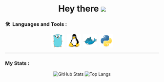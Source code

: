 <p align="center"><img src="https://komarev.com/ghpvc/?username=Ivan-Yagilev&style=flat-square&color=blue" alt="" width="150"></p>
<h1 align="center">Hey there <img src="https://media.giphy.com/media/hvRJCLFzcasrR4ia7z/giphy.gif" width="40"></h1>

### 🛠 &nbsp;Languages and Tools :

<p align="center">
  <img src="https://github.com/devicons/devicon/blob/master/icons/go/go-original.svg" title="Go" alt="Go" width="45" height="45"/>&nbsp;
  <img src="https://github.com/devicons/devicon/blob/master/icons/linux/linux-original.svg" title="Linux" alt="Linux" width="45" height="45"/>&nbsp;
  <img src="https://github.com/devicons/devicon/blob/master/icons/docker/docker-original.svg" title="Docker" alt="Docker" width="45" height="45"/>&nbsp;
  <img src="https://github.com/devicons/devicon/blob/master/icons/python/python-original.svg" title="Python" **alt="Python" width="45" height="45"/>
</p>

---

### My Stats :

<p align="center">
  <img src="https://github-readme-stats.vercel.app/api?username=Ivan-Yagilev&show_icons=true&theme=nord" alt="GitHub Stats" height="215"/>
  <img src="https://github-readme-stats.vercel.app/api/top-langs/?username=Ivan-Yagilev&exclude_repo=Optimization_methods_labs&layout=donut&theme=nord&langs_count=3" alt="Top Langs" />
</p>
